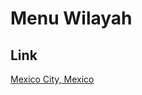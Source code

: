 # Menu Wilayah

## Link

[Mexico City, Mexico](https://github.com/gigit-pemilu/pemilu-2024-99-luar-negeri/tree/main/pileg-dpr/hitung-suara/sub/99-luar-negeri/sub/75-mexico-city-mexico/sub/01-mexico-city-mexico)

